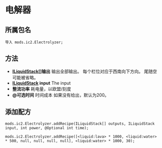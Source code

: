 # 电解器

## 所属包名

`导入 mods.ic2.Electrolyzer;`

## 方法

- **[ILiquidStack](/Vanilla/Liquids/ILiquidStack/)[]输出** 输出全部输出。 每个栏位对应于西南向下方向。 尾随空可能被省略。
- **[ILiquidStack](/Vanilla/Liquids/ILiquidStack/) input** The input
- **整流功率** 耗电量，以欧盟/刻度
- **@可选时间** 时间成本 如果没有给出，默认为200。

## 添加配方

```zenscript
mods.ic2.Electrolyzer.addRecipe(ILiquidStack[] outputs, ILiquidStack input, int power, @Optional int time);

mods.ic2.Electrolyzer.addRecipe([<liquid:lava> * 1000, <liquid:water> * 500, null, null, null, null], <liquid:water> * 1000, 30);
```
